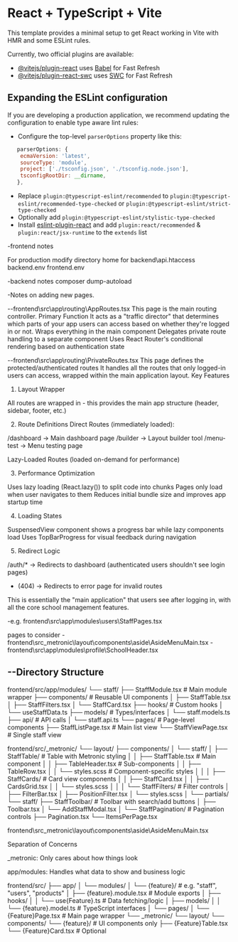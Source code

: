 # React + TypeScript + Vite

This template provides a minimal setup to get React working in Vite with HMR and some ESLint rules.

Currently, two official plugins are available:

- [@vitejs/plugin-react](https://github.com/vitejs/vite-plugin-react/blob/main/packages/plugin-react/README.md) uses [Babel](https://babeljs.io/) for Fast Refresh
- [@vitejs/plugin-react-swc](https://github.com/vitejs/vite-plugin-react-swc) uses [SWC](https://swc.rs/) for Fast Refresh

## Expanding the ESLint configuration

If you are developing a production application, we recommend updating the configuration to enable type aware lint rules:

- Configure the top-level `parserOptions` property like this:

```js
   parserOptions: {
    ecmaVersion: 'latest',
    sourceType: 'module',
    project: ['./tsconfig.json', './tsconfig.node.json'],
    tsconfigRootDir: __dirname,
   },
```

- Replace `plugin:@typescript-eslint/recommended` to `plugin:@typescript-eslint/recommended-type-checked` or `plugin:@typescript-eslint/strict-type-checked`
- Optionally add `plugin:@typescript-eslint/stylistic-type-checked`
- Install [eslint-plugin-react](https://github.com/jsx-eslint/eslint-plugin-react) and add `plugin:react/recommended` & `plugin:react/jsx-runtime` to the `extends` list



-frontend notes

For production modify directory home for 
backend\api\.htaccess
backend\.env
frontend\.env

-backend notes
composer dump-autoload


-Notes on adding new pages.

--frontend\src\app\routing\AppRoutes.tsx
This page is the main routing controller. Primary Function
It acts as a "traffic director" that determines which parts of your app users can access based on whether they're logged in or not.
Wraps everything in the main <App /> component
Delegates private route handling to a separate <PrivateRoutes /> component
Uses React Router's conditional rendering based on authentication state

--frontend\src\app\routing\PrivateRoutes.tsx
This page defines the protected/authenticated routes 
It handles all the routes that only logged-in users can access, wrapped within the main application layout.
Key Features
1. Layout Wrapper

All routes are wrapped in <MasterLayout /> - this provides the main app structure (header, sidebar, footer, etc.)

2. Route Definitions
Direct Routes (immediately loaded):

/dashboard → Main dashboard page
/builder → Layout builder tool
/menu-test → Menu testing page

Lazy-Loaded Routes (loaded on-demand for performance)


3. Performance Optimization

Uses lazy loading (React.lazy()) to split code into chunks
Pages only load when user navigates to them
Reduces initial bundle size and improves app startup time

4. Loading States

SuspensedView component shows a progress bar while lazy components load
Uses TopBarProgress for visual feedback during navigation

5. Redirect Logic

/auth/* → Redirects to dashboard (authenticated users shouldn't see login pages)
* (404) → Redirects to error page for invalid routes

This is essentially the "main application" that users see after logging in, with all the core school management features.



-e.g. 
frontend\src\app\modules\users\StaffPages.tsx

pages to consider
-frontend\src\_metronic\layout\components\aside\AsideMenuMain.tsx
-frontend\src\app\modules\profile\SchoolHeader.tsx





--Directory Structure
------------------------------------------------------------

frontend/src/app/modules/
└── staff/
    ├── StaffModule.tsx        # Main module wrapper
    ├── components/            # Reusable UI components
    │   ├── StaffTable.tsx
    │   ├── StaffFilters.tsx
    │   └── StaffCard.tsx
    ├── hooks/                 # Custom hooks
    │   └── useStaffData.ts
    ├── models/                # Types/interfaces
    │   └── staff.models.ts
    ├── api/                   # API calls
    │   └── staff.api.ts
    └── pages/                 # Page-level components
        ├── StaffListPage.tsx  # Main list view
        └── StaffViewPage.tsx  # Single staff view


frontend/src/_metronic/
└── layout/
    ├── components/
    │   └── staff/
    │       ├── StaffTable/              # Table with Metronic styling
    │       │   ├── StaffTable.tsx       # Main component
    │       │   ├── TableHeader.tsx      # Sub-components
    │       │   ├── TableRow.tsx
    │       │   └── styles.scss          # Component-specific styles
    │       │
    │       ├── StaffCards/              # Card view components
    │       │   ├── StaffCard.tsx
    │       │   ├── CardsGrid.tsx
    │       │   └── styles.scss
    │       │
    │       └── StaffFilters/            # Filter controls
    │           ├── FilterBar.tsx
    │           ├── PositionFilter.tsx
    │           └── styles.scss
    │
    └── partials/
        └── staff/
            ├── StaffToolbar/            # Toolbar with search/add buttons
            │   ├── Toolbar.tsx
            │   └── AddStaffModal.tsx
            │
            └── StaffPagination/         # Pagination controls
                ├── Pagination.tsx
                └── ItemsPerPage.tsx


frontend\src\_metronic\layout\components\aside\AsideMenuMain.tsx


Separation of Concerns

_metronic: Only cares about how things look

app/modules: Handles what data to show and business logic




frontend/src/
├── app/
│   └── modules/
│       └── {feature}/                  # e.g. "staff", "users", "products"
│           ├── {feature}.module.tsx    # Module exports
│           ├── hooks/
│           │   └── use{Feature}.ts     # Data fetching/logic
│           ├── models/
│           │   └── {feature}.model.ts  # TypeScript interfaces
│           └── pages/
│               └── {Feature}Page.tsx   # Main page wrapper
└── _metronic/
    └── layout/
        └── components/
            └── {feature}/             # UI components only
                ├── {Feature}Table.tsx
                └── {Feature}Card.tsx  # Optional



